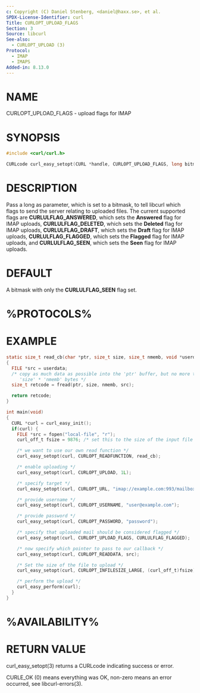 ```yaml
---
c: Copyright (C) Daniel Stenberg, <daniel@haxx.se>, et al.
SPDX-License-Identifier: curl
Title: CURLOPT_UPLOAD_FLAGS
Section: 3
Source: libcurl
See-also:
  - CURLOPT_UPLOAD (3)
Protocol:
  - IMAP
  - IMAPS
Added-in: 8.13.0
---
```


# NAME

CURLOPT_UPLOAD_FLAGS - upload flags for IMAP

# SYNOPSIS

~~~c
#include <curl/curl.h>

CURLcode curl_easy_setopt(CURL *handle, CURLOPT_UPLOAD_FLAGS, long bitmask);
~~~

# DESCRIPTION

Pass a long as parameter, which is set to a bitmask, to tell libcurl which
flags to send the server relating to uploaded files. The current supported
flags are **CURLULFLAG_ANSWERED**, which sets the **Answered** flag for IMAP
uploads, **CURLULFLAG_DELETED**, which sets the **Deleted** flag for IMAP
uploads, **CURLULFLAG_DRAFT**, which sets the **Draft** flag for IMAP uploads,
**CURLULFLAG_FLAGGED**, which sets the **Flagged** flag for IMAP uploads, and
**CURLULFLAG_SEEN**, which sets the **Seen** flag for IMAP uploads.

# DEFAULT

A bitmask with only the **CURLULFLAG_SEEN** flag set.

# %PROTOCOLS%

# EXAMPLE

~~~c
static size_t read_cb(char *ptr, size_t size, size_t nmemb, void *userdata)
{
  FILE *src = userdata;
  /* copy as much data as possible into the 'ptr' buffer, but no more than
     'size' * 'nmemb' bytes */
  size_t retcode = fread(ptr, size, nmemb, src);

  return retcode;
}

int main(void)
{
  CURL *curl = curl_easy_init();
  if(curl) {
    FILE *src = fopen("local-file", "r");
    curl_off_t fsize = 9876; /* set this to the size of the input file */

    /* we want to use our own read function */
    curl_easy_setopt(curl, CURLOPT_READFUNCTION, read_cb);

    /* enable uploading */
    curl_easy_setopt(curl, CURLOPT_UPLOAD, 1L);

    /* specify target */
    curl_easy_setopt(curl, CURLOPT_URL, "imap://example.com:993/mailbox");

    /* provide username */
    curl_easy_setopt(curl, CURLOPT_USERNAME, "user@example.com");

    /* provide password */
    curl_easy_setopt(curl, CURLOPT_PASSWORD, "password");

    /* specify that uploaded mail should be considered flagged */
    curl_easy_setopt(curl, CURLOPT_UPLOAD_FLAGS, CURLULFLAG_FLAGGED);

    /* now specify which pointer to pass to our callback */
    curl_easy_setopt(curl, CURLOPT_READDATA, src);

    /* Set the size of the file to upload */
    curl_easy_setopt(curl, CURLOPT_INFILESIZE_LARGE, (curl_off_t)fsize);

    /* perform the upload */
    curl_easy_perform(curl);
  }
}
~~~

# %AVAILABILITY%

# RETURN VALUE

curl_easy_setopt(3) returns a CURLcode indicating success or error.

CURLE_OK (0) means everything was OK, non-zero means an error occurred, see
libcurl-errors(3).

